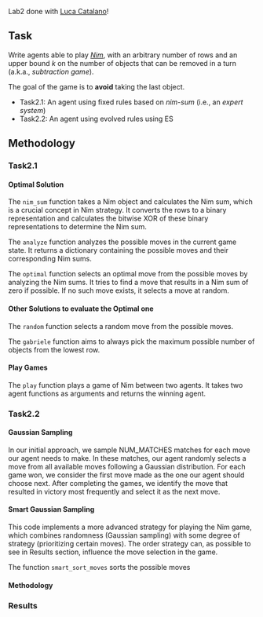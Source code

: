 Lab2 done with [Luca Catalano](https://github.com/LucaCatalano13)!

## Task

Write agents able to play [*Nim*](https://en.wikipedia.org/wiki/Nim), with an arbitrary number of rows and an upper bound $k$ on the number of objects that can be removed in a turn (a.k.a., *subtraction game*).

The goal of the game is to **avoid** taking the last object.

* Task2.1: An agent using fixed rules based on *nim-sum* (i.e., an *expert system*)
* Task2.2: An agent using evolved rules using ES

## Methodology 

### Task2.1

#### Optimal Solution 

The `nim_sum` function takes a Nim object and calculates the Nim sum, which is a crucial concept in Nim strategy. It converts the rows to a binary representation and calculates the bitwise XOR of these binary representations to determine the Nim sum.

The `analyze` function analyzes the possible moves in the current game state. It returns a dictionary containing the possible moves and their corresponding Nim sums.

The `optimal` function selects an optimal move from the possible moves by analyzing the Nim sums. It tries to find a move that results in a Nim sum of zero if possible. If no such move exists, it selects a move at random.

#### Other Solutions to evaluate the Optimal one

The `random` function selects a random move from the possible moves.

The `gabriele` function aims to always pick the maximum possible number of objects from the lowest row.

#### Play Games

The `play` function plays a game of Nim between two agents. It takes two agent functions as arguments and returns the winning agent.

### Task2.2

#### Gaussian Sampling

In our initial approach, we sample NUM_MATCHES matches for each move our agent needs to make. In these matches, our agent randomly selects a move from all available moves following a Gaussian distribution. For each game won, we consider the first move made as the one our agent should choose next. After completing the games, we identify the move that resulted in victory most frequently and select it as the next move.

#### Smart Gaussian Sampling

This code implements a more advanced strategy for playing the Nim game, which combines randomness (Gaussian sampling) with some degree of strategy (prioritizing certain moves). The order strategy can, as possible to see in Results section, influence the move selection in the game.

The function `smart_sort_moves` sorts the possible moves  

#### Methodology

### Results






